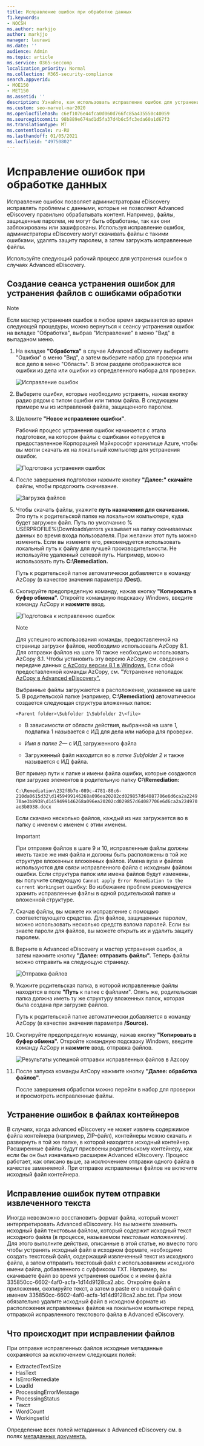 ```yaml
---
title: Исправление ошибок при обработке данных
f1.keywords:
- NOCSH
ms.author: markjjo
author: markjjo
manager: laurawi
ms.date: ''
audience: Admin
ms.topic: article
ms.service: O365-seccomp
localization_priority: Normal
ms.collection: M365-security-compliance
search.appverid:
- MOE150
- MET150
ms.assetid: ''
description: Узнайте, как использовать исправление ошибок для устранения проблем с данными в Advanced eDiscovery, которые могут препятствовать правильной обработке контента.
ms.custom: seo-marvel-mar2020
ms.openlocfilehash: c6ef1076e44fca0d060d766fc85a435550c40059
ms.sourcegitcommit: 98b889e674ad1d5fa37d4b6c5fc3eda60a1d67f3
ms.translationtype: MT
ms.contentlocale: ru-RU
ms.lasthandoff: 01/05/2021
ms.locfileid: "49750802"
---
```

# <a name="error-remediation-when-processing-data"></a>Исправление ошибок при обработке данных

Исправление ошибок позволяет администраторам eDiscovery исправлять проблемы с данными, которые не позволяют Advanced eDiscovery правильно обрабатывать контент. Например, файлы, защищенные паролем, не могут быть обработаны, так как они заблокированы или зашифрованы. Используя исправление ошибок, администраторы eDiscovery могут скачивать файлы с такими ошибками, удалять защиту паролем, а затем загружать исправленные файлы.

Используйте следующий рабочий процесс для устранения ошибок в случаях Advanced eDiscovery.

## <a name="create-an-error-remediation-session-to-remediate-files-with-processing-errors"></a>Создание сеанса устранения ошибок для устранения файлов с ошибками обработки

>[!NOTE]
>Если мастер устранения ошибок в любое время закрывается во время следующей процедуры, можно вернуться к  сеансу устранения  ошибок на вкладке "Обработка", выбрав "Исправление" в меню "Вид" в выпаданом меню. 

1. На вкладке **"Обработка"** в случае Advanced eDiscovery выберите "Ошибки" в меню "Вид", а затем выберите набор для проверки или все дело в меню "Область".    В этом разделе отображаются все ошибки из дела или ошибки из определенного набора для проверки.

   ![Исправление ошибок](../media/8c2faf1a-834b-44fc-b418-6a18aed8b81a.png)

2. Выберите ошибки, которые необходимо устранять, нажав кнопку радио рядом с типом ошибки или типом файла.  В следующем примере мы из исправлений файла, защищенного паролем.

3. Щелкните **"Новое исправление ошибки"**.

    Рабочий процесс устранения ошибок начинается с этапа подготовки, на котором файлы с ошибками копируется в предоставленное Корпорацией Майкрософт хранилище Azure, чтобы вы могли скачать их на локальный компьютер для устранения ошибок.

    ![Подготовка устранения ошибок](../media/390572ec-7012-47c4-a6b6-4cbb5649e8a8.png)

4. После завершения подготовки нажмите кнопку **"Далее:" скачайте** файлы, чтобы продолжить скачивание.

    ![Загрузка файлов](../media/6ac04b09-8e13-414a-9e24-7c75ba586363.png)

5. Чтобы скачать файлы, укажите **путь назначения для скачивания.** Это путь к родительской папке на локальном компьютере, куда будет загружен файл.  Путь по умолчанию % USERPROFILE%\Downloads\errors указывает на папку скачиваемых данных во время входа пользователя. При желании этот путь можно изменить. Если вы измените его, рекомендуется использовать локальный путь к файлу для лучшей производительности. Не используйте удаленный сетевой путь. Например, можно использовать путь **C:\Remediation.** 

   Путь к родительской папке автоматически добавляется в команду AzCopy (в качестве значения параметра **/Dest).**

6. Скопируйте предопределную команду, нажав кнопку **"Копировать в буфер обмена".** Откройте командную подсказку Windows, введите команду AzCopy и **нажмите** ввод.  

    ![Подготовка к исправлению ошибок](../media/f364ab4d-31c5-4375-b69f-650f694a2f69.png)    

    > [!NOTE]
    > Для успешного использования команды, предоставленной на странице загрузки файлов,  необходимо использовать AzCopy 8.1. Для отправки файлов на шаге 10 также необходимо использовать AzCopy 8.1. Чтобы установить эту версию AzCopy, см. сведения о передаче данных [с AzCopy версии 8.1 в Windows.](https://docs.microsoft.com/previous-versions/azure/storage/storage-use-azcopy) Если сбой предоставленной команды AzCopy, см. "Устранение неполадок [AzCopy в Advanced eDiscovery".](troubleshooting-azcopy.md)

    Выбранные файлы загружаются в расположение, указанное на шаге 5. В родительской папке (например, **C:\Remediation)** автоматически создается следующая структура вложенных папок:

    `<Parent folder>\Subfolder 1\Subfolder 2\<file>`

    - В зависимости от области действия, выбранной на шаге *1,* подпапка 1 называется с ИД для дела или набора для проверки.

    - *Имя в папке 2—* с ИД загруженного файла

    - Загруженный файл находится во в *папке Subfolder 2* и также называется с ИД файла.

    Вот пример пути к папке и имени файла ошибки, которые создаются при загрузке элементов в родительную папку **C:\Remediation:**

    `C:\Remediation\232f8b7e-089c-4781-88c6-210da0615d32\d1459499146268a096ea20202cd029857d64087706e6d6ca2a224970ae3b8938\d1459499146268a096ea20202cd029857d64087706e6d6ca2a224970ae3b8938.docx`

    Если скачано несколько файлов, каждый из них загружается во в папку с именем с именем с этим именем.

    > [!IMPORTANT]
    > При отправке файлов в шаге 9 и 10, исправленные файлы должны иметь такое же имя файла и должны быть расположены в той же структуре вложенных вложенных файлов. Имена вуза и файлов используются для связи исправленного файла с исходным файлом ошибки. Если структура папок или имена файлов будут изменены, вы получите следующую `Cannot apply Error Remediation to the current Workingset` ошибку: Во избежание проблем рекомендуется хранить исправленные файлы в одной родительской папке и вложенной структуре.

7. Скачав файлы, вы можете их исправление с помощью соответствующего средства. Для файлов, защищенных паролем, можно использовать несколько средств взлома паролей. Если вы знаете пароли для файлов, вы можете открыть их и удалить защиту паролем.

8. Верните в Advanced eDiscovery и мастер устранения ошибок, а затем нажмите кнопку **"Далее: отправить файлы".**  Теперь файлы можно отправить на следующую страницу.

    ![Отправка файлов](../media/af3d8617-1bab-4ecd-8de0-22e53acba240.png)

9. Укажите родительская папка, в которой исправленные файлы находятся в поле **"Путь** к папке с файлами". Опять же, родительская папка должна иметь ту же структуру вложенных папок, которая была создана при загрузке файлов.

    Путь к родительской папке автоматически добавляется в команду AzCopy (в качестве значения параметра **/Source).**

10. Скопируйте предопределную команду, нажав кнопку **"Копировать в буфер обмена".** Откройте командную подсказку Windows, введите команду AzCopy и **нажмите** ввод. отправка файлов.

    ![Результаты успешной отправки исправленных файлов в Azcopy](../media/ff2ff691-629f-4065-9b37-5333f937daf6.png)

11. После запуска команды AzCopy нажмите кнопку **"Далее: обработка файлов".**

    После завершения обработки можно перейти в набор для проверки и просмотреть исправленные файлы. 

## <a name="remediating-errors-in-container-files"></a>Устранение ошибок в файлах контейнеров

В случаях, когда advanced eDiscovery не может извлечь содержимое файла контейнера (например, ZIP-файл), контейнеры можно скачать и развернуть в той же папке, в которой находится исходный контейнер. Расширенные файлы будут присвоены родительскому контейнеру, как если бы он был изначально расширен Advanced eDiscovery. Процесс работает, как описано выше, за исключением отправки одного файла в качестве заменяемой.  При отправке исправленных файлов не включите исходный файл контейнера.

## <a name="remediating-errors-by-uploading-the-extracted-text"></a>Исправление ошибок путем отправки извлеченного текста

Иногда невозможно восстановить формат файла, который может интерпретировать Advanced eDiscovery. Но вы можете заменить исходный файл текстовым файлом, который содержит исходный текст исходного файла (в процессе, называемом *текстовым наложением).* Для этого выполните действия, описанные в этой статье, но вместо того чтобы устранять исходный файл в исходном формате, необходимо создать текстовый файл, содержащий извлеченный текст из исходного файла, а затем отправить текстовый файл с использованием исходного имени файла, добавленного с суффиксом TXT. Например, вы скачиваете файл во время устранения ошибок с и имям файла 335850cc-6602-4af0-acfa-1d14d9128ca2.abc. Откройте файл в приложении, скопируйте текст, а затем в paste его в новый файл с именем 335850cc-6602-4af0-acfa-1d14d9128ca2.abc.txt. При этом обязательно удалите исходный файл в исходном формате из расположения исправленных файлов на локальном компьютере перед отправкой исправленного текстового файла в Advanced eDiscovery.

## <a name="what-happens-when-files-are-remediated"></a>Что происходит при исправлении файлов

При отправке исправленных файлов исходные метаданные сохраняются за исключением следующих полей: 

- ExtractedTextSize
- HasText
- IsErrorRemediate
- LoadId
- ProcessingErrorMessage
- ProcessingStatus
- Текст
- WordCount
- WorkingsetId

Определение всех полей метаданных в Advanced eDiscovery см. в полях [метаданных документа.](document-metadata-fields-in-advanced-ediscovery.md)
